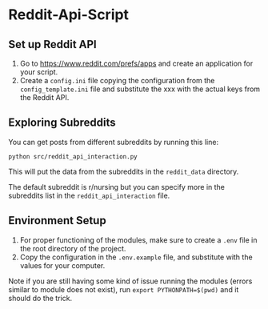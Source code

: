 # Reddit-Api-Script

## Set up Reddit API

1. Go to https://www.reddit.com/prefs/apps and create an application for your script.
2. Create a `config.ini` file copying the configuration from the `config_template.ini` file and substitute the xxx with the actual keys from the Reddit API.

## Exploring Subreddits

You can get posts from different subreddits by running this line:
```commandline
python src/reddit_api_interaction.py
```
This will put the data from the subreddits in the `reddit_data` directory.

The default subreddit is r/nursing but you can specify more in the subreddits list in the `reddit_api_interaction` file.

## Environment Setup
1. For proper functioning of the modules, make sure to create a `.env` file in the root directory of the project.
2. Copy the configuration in the `.env.example` file, and substitute with the values for your computer. 

Note if you are still having some kind of issue running the modules (errors similar to module does not exist), run  ```export PYTHONPATH=$(pwd)``` and it should do the trick.